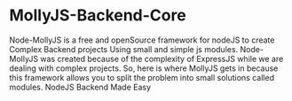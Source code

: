 # MollyJS-Backend-Core
Node-MollyJS is a free and openSource framework for nodeJS to create Complex Backend projects Using small and simple js modules. Node-MollyJS was created because of the complexity of ExpressJS while we are dealing with complex projects. So, here is where MollyJS gets in because this framework allows you to split the problem into small solutions called modules. NodeJS Backend Made Easy
